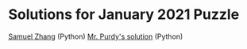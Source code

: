# Solutions for January 2021 Puzzle

[Samuel Zhang](sam_python.py) (Python)
[Mr. Purdy's solution](my_solution.py) (Python)